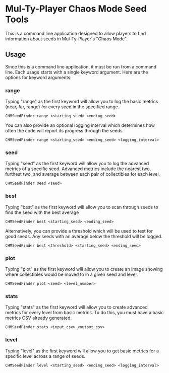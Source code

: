 # Mul-Ty-Player Chaos Mode Seed Tools

This is a command line application designed to allow players to find information about seeds in Mul-Ty-Player's "Chaos Mode".

## Usage

Since this is a command line application, it must be run from a command line. 
Each usage starts with a single keyword argument. Here are the options for keyword arguments:

### range
Typing "range" as the first keyword will allow you to log the basic metrics (near, far, range) for every seed in the specified range.
```
CHMSeedFinder range <starting_seed> <ending_seed>
```
You can also provide an optional logging interval which determines how often the code will report its progress through the seeds.
```
CHMSeedFinder range <starting_seed> <ending_seed> <logging_interval>
```

### seed
Typing "seed" as the first keyword will allow you to log the advanced metrics of a specific seed.
Advanced metrics include the nearest two, furthest two, and average between each pair of collectibles for each level.
```
CHMSeedFinder seed <seed>
```

### best
Typing "best" as the first keyword will allow you to scan through seeds to find the seed with the best average
```
CHMSeedFinder best <starting_seed> <ending_seed>
```
Alternatively, you can provide a threshold which will be used to test for good seeds. Any seeds with an average below the threshold will be logged.
```
CHMSeedFinder best <threshold> <starting_seed> <ending_seed>
```

### plot 
Typing "plot" as the first keyword will allow you to create an image showing where collectibles would be moved to in a given seed and level.
```
CHMSeedFinder plot <seed> <level_number>
```

### stats
Typing "stats" as the first keyword will allow you to create advanced metrics for every level from basic metrics.
To do this, you must have a basic metrics CSV already generated.
```
CHMSeedFinder stats <input_csv> <output_csv>
```

### level
Typing "level" as the first keyword will allow you to get basic metrics for a specific level across a range of seeds.
```
CHMSeedFinder level <starting_seed> <ending_seed> <logging_interval>
```
```
